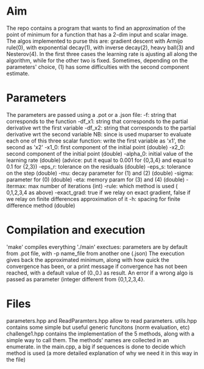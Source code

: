 # Aim
The repo contains a program that wants to find an approximation of the point of minimum for a function that has a 2-dim input and scalar image.
The algos implemented to purse this are: gradient descent with Armijo rule(0), with exponential decay(1), with inverse decay(2), heavy ball(3) and Nesterov(4).
In the first three cases the learning rate is ajusting all along the algorithm, while for the other two is fixed. Sometimes, depending on the parameters' choice, (1) has some difficulties with the second component estimate.

# Parameters
The parameters are passed using a .pot or a .json file:
-f: string that corresponds to the function
-df_x1: string that corresponds to the partial derivative wrt the first variable
-df_x2: string that corresponds to the partial derivative wrt the second variable
NB: since is used muparser to evaluate each one of this three scalar function: write the first variable as 'x1', the second as 'x2'
-x1_0: first component of the initial point (double)
-x2_0: second component of the initial point (double)
-alpha_0: initial value of the learning rate (double) (advice: put it equal to 0.001 for {0,3,4} and equal to 0.1 for {2,3})
-eps_r: tolerance on the residuals (double)
-eps_s: tolerance on the step (double)
-mu: decay parameter for (1) and (2) (double)
-sigma: parameter for (0) (double)
-eta: memory param for (3) and (4) (double)
-itermax: max number of iterations (int)
-rule: which method is used ( 0,1,2,3,4 as above)
-exact_grad: true if we relay on exact gradient, false if we relay on finite differences approximation of it
-h: spacing for finite difference method (double)

# Compilation and execution
'make' compiles everything
'./main' exectues: parameters are by default from .pot file, with -p name_file from another one (.json)
The execution gives back the approximated minimum, along with how quick the convergence has been, or a print message if convergence has not been reached, with a default value of (0.,0.) as result. An error if a wrong algo is passed as parameter (integer different from {0,1,2,3,4}.

# Files
parameters.hpp and ReadParamters.hpp allow to read parameters.
utils.hpp contains some simple but useful generic funcitons (norm evaluation, etc)
challenge1.hpp contains the implementation of the 5 methods, along with a simple way to call them. The methods' names are collected in an enumerate.
in the main.cpp, a big if sequences is done to decide which method is used (a more detailed explanation of why we need it in this way in the file)
